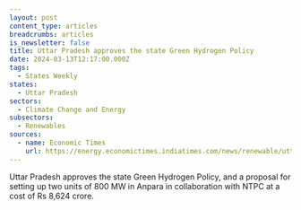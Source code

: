 ```yaml
---
layout: post
content_type: articles
breadcrumbs: articles
is_newsletter: false
title: Uttar Pradesh approves the state Green Hydrogen Policy
date: 2024-03-13T12:17:00.000Z
tags:
  - States Weekly
states:
  - Uttar Pradesh
sectors:
  - Climate Change and Energy
subsectors:
  - Renewables
sources:
  - name: Economic Times
    url: https://energy.economictimes.indiatimes.com/news/renewable/uttar-pradesh-cabinet-approves-green-hydrogen-policy-setting-up-800-mw-thermal-power-units/108251349
---
```

Uttar Pradesh approves the state Green Hydrogen Policy, and a proposal for setting up two units of 800 MW in Anpara in collaboration with NTPC at a cost of Rs 8,624 crore.
